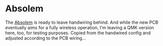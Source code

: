 # Absolem

The [Absolem](https://zealot.hu/absolem) is ready to leave handwiring behind.
And while the new PCB eventually aims for a fully wireless operation, I'm leaving a QMK version here, too, for testing purposes.
Copied from the handwired config and adjusted according to the PCB wiring...